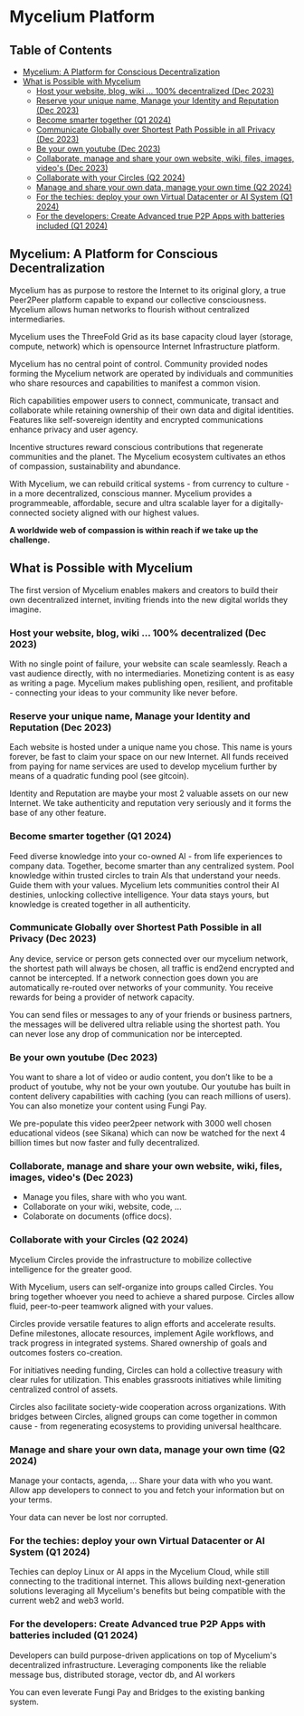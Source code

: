 <h1> Mycelium Platform</h1>

<h2>Table of Contents</h2>

- [Mycelium: A Platform for Conscious Decentralization](#mycelium-a-platform-for-conscious-decentralization)
- [What is Possible with Mycelium](#what-is-possible-with-mycelium)
  - [Host your website, blog, wiki … 100% decentralized (Dec 2023)](#host-your-website-blog-wiki--100-decentralized-dec-2023)
  - [Reserve your unique name, Manage your Identity and Reputation (Dec 2023)](#reserve-your-unique-name-manage-your-identity-and-reputation-dec-2023)
  - [Become smarter together (Q1 2024)](#become-smarter-together-q1-2024)
  - [Communicate Globally over Shortest Path Possible in all Privacy (Dec 2023)](#communicate-globally-over-shortest-path-possible-in-all-privacy-dec-2023)
  - [Be your own youtube (Dec 2023)](#be-your-own-youtube-dec-2023)
  - [Collaborate, manage and share your own website, wiki, files, images, video's  (Dec 2023)](#collaborate-manage-and-share-your-own-website-wiki-files-images-videos--dec-2023)
  - [Collaborate with your Circles (Q2 2024)](#collaborate-with-your-circles-q2-2024)
  - [Manage and share your own data, manage your own time  (Q2 2024)](#manage-and-share-your-own-data-manage-your-own-time--q2-2024)
  - [For the techies: deploy your own Virtual Datacenter or AI System (Q1 2024)](#for-the-techies-deploy-your-own-virtual-datacenter-or-ai-system-q1-2024)
  - [For the developers: Create Advanced true P2P Apps with batteries included (Q1 2024)](#for-the-developers-create-advanced-true-p2p-apps-with-batteries-included-q1-2024)

## Mycelium: A Platform for Conscious Decentralization

Mycelium has as purpose to restore the Internet to its original glory, a true Peer2Peer platform
capable to expand our collective consciousness. Mycelium allows human networks to flourish without centralized intermediaries.

Mycelium uses the ThreeFold Grid as its base capacity cloud layer (storage, compute, network) which is opensource Internet Infrastructure platform.

Mycelium has no central point of control. Community provided nodes forming the Mycelium network are operated by individuals and communities who share resources and capabilities to manifest a common vision. 

Rich capabilities empower users to connect, communicate, transact and collaborate while retaining ownership of their own data and digital identities. Features like self-sovereign identity and encrypted communications enhance privacy and user agency.

Incentive structures reward conscious contributions that regenerate communities and the planet. The Mycelium ecosystem cultivates an ethos of compassion, sustainability and abundance.

With Mycelium, we can rebuild critical systems - from currency to culture - in a more decentralized, conscious manner. Mycelium provides a programmeable, affordable, secure and ultra scalable layer for a digitally-connected society aligned with our highest values. 

**A worldwide web of compassion is within reach if we take up the challenge.**

## What is Possible with Mycelium

The first version of Mycelium enables makers and creators to build their own decentralized internet, inviting friends into the new digital worlds they imagine.

### Host your website, blog, wiki … 100% decentralized (Dec 2023)

With no single point of failure, your website can scale seamlessly. Reach a vast audience directly, with no intermediaries. Monetizing content is as easy as writing a page. Mycelium makes publishing open, resilient, and profitable - connecting your ideas to your community like never before.

### Reserve your unique name, Manage your Identity and Reputation (Dec 2023)

Each website is hosted under a unique name you chose. This name is yours forever, be fast to claim your space on our new Internet. All funds received from paying for name services are used to develop mycelium further by means of a quadratic funding pool (see gitcoin).

Identity and Reputation are maybe your most 2 valuable assets on our new Internet. We take authenticity and reputation very seriously and it forms the base of any other feature.

### Become smarter together (Q1 2024)

Feed diverse knowledge into your co-owned AI - from life experiences to company data. Together, become smarter than any centralized system. Pool knowledge within trusted circles to train AIs that understand your needs. Guide them with your values. Mycelium lets communities control their AI destinies, unlocking collective intelligence. Your data stays yours, but knowledge is created together in all authenticity.

### Communicate Globally over Shortest Path Possible in all Privacy (Dec 2023)

Any device, service or person gets connected over our mycelium network, the shortest path will always be chosen, all traffic is end2end encrypted and cannot be intercepted. If a network connection goes down you are automatically re-routed over networks of your community. You receive rewards for being a provider of network capacity.

You can send files or messages to any of your friends or business partners, the messages will be delivered ultra reliable using the shortest path. You can never lose any drop of communication nor be intercepted.

### Be your own youtube (Dec 2023)

You want to share a lot of video or audio content, you don’t like to be a product of youtube, why not be your own youtube. Our youtube has built in content delivery capabilities with caching (you can reach millions of users). You can also monetize your content using Fungi Pay. 

We pre-populate this video peer2peer network with 3000 well chosen educational videos (see Sikana) which can now be watched for the next 4 billion times but now faster and fully decentralized.

### Collaborate, manage and share your own website, wiki, files, images, video's  (Dec 2023)

- Manage you files, share with who you want.
- Collaborate on your wiki, website, code, ...
- Colaborate on documents (office docs).

### Collaborate with your Circles (Q2 2024)

Mycelium Circles provide the infrastructure to mobilize collective intelligence for the greater good.

With Mycelium, users can self-organize into groups called Circles. You bring together whoever you need to achieve a shared purpose. Circles allow fluid, peer-to-peer teamwork aligned with your values.

Circles provide versatile features to align efforts and accelerate results. Define milestones, allocate resources, implement Agile workflows, and track progress in integrated systems. Shared ownership of goals and outcomes fosters co-creation.

For initiatives needing funding, Circles can hold a collective treasury with clear rules for utilization. This enables grassroots initiatives while limiting centralized control of assets.

Circles also facilitate society-wide cooperation across organizations. With bridges between Circles, aligned groups can come together in common cause - from regenerating ecosystems to providing universal healthcare.


### Manage and share your own data, manage your own time  (Q2 2024)

Manage your contacts, agenda, … Share your data with who you want.
Allow app developers to connect to you and fetch your information but on your terms.

Your data can never be lost nor corrupted. 

### For the techies: deploy your own Virtual Datacenter or AI System (Q1 2024)

Techies can deploy Linux or AI apps in the Mycelium Cloud, while still connecting to the traditional internet. This allows building next-generation solutions leveraging all Mycelium's benefits but being compatible with the current web2 and web3 world.

### For the developers: Create Advanced true P2P Apps with batteries included (Q1 2024)

Developers can build purpose-driven applications on top of Mycelium's decentralized infrastructure. Leveraging components like the reliable message bus, distributed storage, vector db, and AI workers

You can even leverate Fungi Pay and Bridges to the existing banking system.
